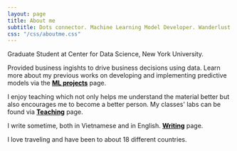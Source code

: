 ```yaml
---
layout: page
title: About me
subtitle: Dots connector. Machine Learning Model Developer. Wanderlust.
css: "/css/aboutme.css"
---
```


<div id="aboutme-section">

<p class="about-text">
<span class="fa fa-fa fa-institution about-icon"></span>
Graduate Student at Center for Data Science, New York University.
</p>

<p class="about-text">
  
<span class="fa fa-code about-icon"></span>
Provided business ingishts to drive business decisions using data. Learn more about my previous works on developing and implementing predictive models via the <strong><a href="https://nhungle714.github.io/projects" target="_blank" style="color:black; text-decoration: underline;">ML projects</a></strong> page.
</p>

<p class="about-text">
<span class="fas fa-chalkboard-teacher"></span>
I enjoy teaching which not only helps me understand the material better but also encourages me to become a better person. My classes' labs can be found via <strong><a href="https://nhungle714.github.io/teaching" target="_blank" style="color:black; text-decoration: underline;">Teaching</a></strong> page.
</p>

<p class="about-text">
<span class="fa fa-pencil about-icon"></span>
I write sometime, both in Vietnamese and in English. <strong><a href="https://nhungle714.github.io/writing" target="_blank" style="color:black; text-decoration: underline;">Writing</a></strong> page.
</p>

<p class="about-text">
<span class="fa fa-globe about-icon"></span> 
I love traveling and have been to about 18 different countries.
</p>


</div>
